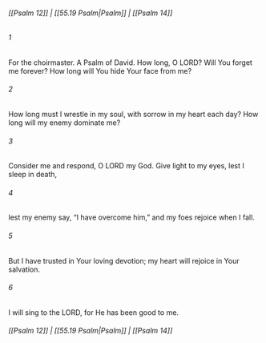 
###### [[Psalm 12]] | [[55.19 Psalm|Psalm]] | [[Psalm 14]]

###### 1
For the choirmaster. A Psalm of David. How long, O LORD? Will You forget me forever? How long will You hide Your face from me?
###### 2
How long must I wrestle in my soul, with sorrow in my heart each day? How long will my enemy dominate me?
###### 3
Consider me and respond, O LORD my God. Give light to my eyes, lest I sleep in death,
###### 4
lest my enemy say, “I have overcome him,” and my foes rejoice when I fall.
###### 5
But I have trusted in Your loving devotion; my heart will rejoice in Your salvation.
###### 6
I will sing to the LORD, for He has been good to me.

###### [[Psalm 12]] | [[55.19 Psalm|Psalm]] | [[Psalm 14]]
